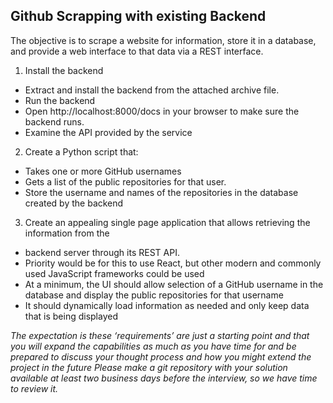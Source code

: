## Github Scrapping with existing Backend

The objective is to scrape a website for information, store it in a database, and provide a web
interface to that data via a REST interface.
1. Install the backend
- Extract and install the backend from the attached archive file.
- Run the backend
- Open http://localhost:8000/docs in your browser to make sure the backend runs.
- Examine the API provided by the service
2. Create a Python script that:
- Takes one or more GitHub usernames
- Gets a list of the public repositories for that user.
- Store the username and names of the repositories in the database created by the
  backend
3. Create an appealing single page application that allows retrieving the information from the
- backend server through its REST API.
- Priority would be for this to use React, but other modern and commonly used
  JavaScript frameworks could be used
- At a minimum, the UI should allow selection of a GitHub username in the database and
  display the public repositories for that username
- It should dynamically load information as needed and only keep data that is being
  displayed

*The expectation is these ‘requirements’ are just a starting point and that you will expand the
capabilities as much as you have time for and be prepared to discuss your thought process and
how you might extend the project in the future
Please make a git repository with your solution available at least two business days before the
interview, so we have time to review it.*

